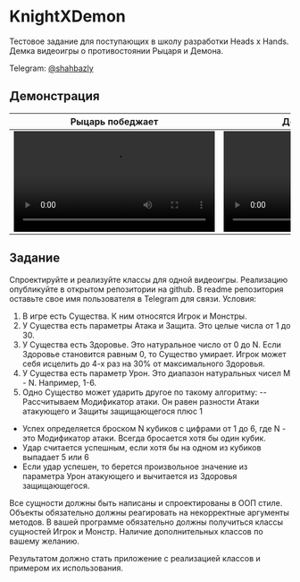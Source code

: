 # KnightXDemon
Тестовое задание для поступающих в школу разработки Heads x Hands.
Демка видеоигры о противостоянии Рыцаря и Демона.

Telegram: [@shahbazly](https://t.me/shahbazly)


## Демонстрация
| Рыцарь победжает | Демон побеждает |
|-----------|---------|
| <video src='https://github.com/shahbazly/KnightXDemon/assets/8513082/11aaf63b-177c-4036-aaa4-6560a860541e' width=360/> | <video src='https://github.com/shahbazly/KnightXDemon/assets/8513082/937e69be-1661-4f43-bb03-9d9dd71ea880' width=360/> |

## Задание
Спроектируйте и реализуйте классы для одной видеоигры. Реализацию опубликуйте в открытом репозитории на github. В readme репозитория оставьте свое имя пользователя в Telegram для связи.
Условия:
1) В игре есть Существа. К ним относятся Игрок и Монстры.
2) У Существа есть параметры Атака и Защита. Это целые числа от 1 до 30.
3) У Существа есть Здоровье. Это натуральное число от 0 до N. Если Здоровье становится равным 0, то Существо умирает. Игрок может себя исцелить до 4-х раз на 30% от максимального Здоровья.
4) У Существа есть параметр Урон. Это диапазон натуральных чисел M - N. Например, 1-6.
5) Одно Существо может ударить другое по такому алгоритму:
  -- Рассчитываем Модификатор атаки. Он равен разности Атаки атакующего и Защиты защищающегося плюс 1
  - Успех определяется броском N кубиков с цифрами от 1 до 6, где N - это Модификатор атаки. Всегда бросается хотя бы один кубик.
  - Удар считается успешным, если хотя бы на одном из кубиков выпадает 5 или 6
  - Если удар успешен, то берется произвольное значение из параметра Урон атакующего и вычитается из Здоровья защищающегося.

Все сущности должны быть написаны и спроектированы в ООП стиле. Объекты обязательно должны реагировать на некорректные аргументы методов.
В вашей программе обязательно должны получиться классы сущностей Игрок и Монстр. Наличие дополнительных классов по вашему желанию.

Результатом должно стать приложение с реализацией классов и примером их использования.
